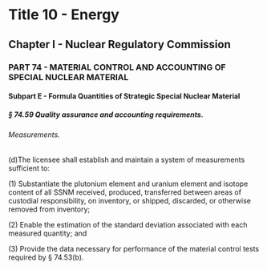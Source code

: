 
# Title 10 - Energy
## Chapter I - Nuclear Regulatory Commission
### PART 74 - MATERIAL CONTROL AND ACCOUNTING OF SPECIAL NUCLEAR MATERIAL
#### Subpart E - Formula Quantities of Strategic Special Nuclear Material
##### § 74.59 Quality assurance and accounting requirements.
###### Measurements.

(d)The licensee shall establish and maintain a system of measurements sufficient to:

(1) Substantiate the plutonium element and uranium element and isotope content of all SSNM received, produced, transferred between areas of custodial responsibility, on inventory, or shipped, discarded, or otherwise removed from inventory;

(2) Enable the estimation of the standard deviation associated with each measured quantity; and

(3) Provide the data necessary for performance of the material control tests required by § 74.53(b).
